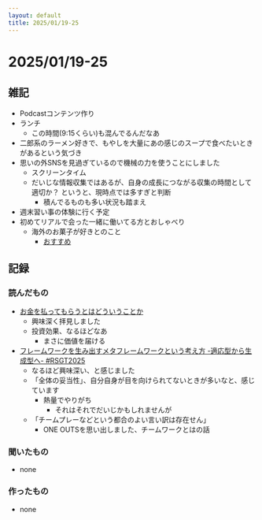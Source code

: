 ```yaml
---
layout: default
title: 2025/01/19-25
---
```


# 2025/01/19-25

## 雑記

* Podcastコンテンツ作り
* ランチ
    * この時間(9:15くらい)も混んでるんだなあ
* 二郎系のラーメン好きで、もやしを大量にあの感じのスープで食べたいときがあるという気づき
* 思いの外SNSを見過ぎているので機械の力を使うことにしました
    * スクリーンタイム
    * だいじな情報収集ではあるが、自身の成長につながる収集の時間として適切か？ というと、現時点では多すぎと判断
        * 積んでるものも多い状況も踏まえ
* 週末習い事の体験に行く予定
* 初めてリアルで会った一緒に働いてる方とおしゃべり
    * 海外のお菓子が好きとのこと
        * [おすすめ](https://item.rakuten.co.jp/americana/933038/)


## 記録

### 読んだもの

* [お金を払ってもらうとはどういうことか](https://note.com/shiori440/n/nb230c6e6ad9b)
    * 興味深く拝見しました
    * 投資効果、なるほどなあ
        * まさに価値を届ける
* [フレームワークを生み出すメタフレームワークという考え方 -適応型から生成型へ- #RSGT2025](https://speakerdeck.com/kyonmm/from-adaptive-to-generative)
    * なるほど興味深い、と感じました
    * 「全体の妥当性」、自分自身が目を向けられてないときが多いなと、感じています
        * 熱量でやりがち
            * それはそれでだいじかもしれませんが
    * 「チームプレーなどという都合のよい言い訳は存在せん」
        * ONE OUTSを思い出しました、チームワークとはの話


### 聞いたもの

* none

### 作ったもの

* none
